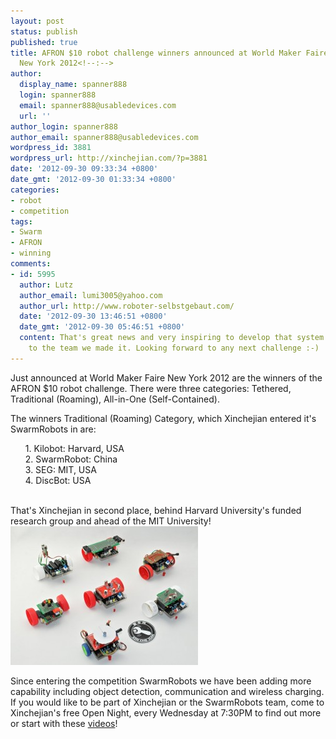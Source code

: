 ```yaml
---
layout: post
status: publish
published: true
title: AFRON $10 robot challenge winners announced at World Maker Faire
  New York 2012<!--:-->
author:
  display_name: spanner888
  login: spanner888
  email: spanner888@usabledevices.com
  url: ''
author_login: spanner888
author_email: spanner888@usabledevices.com
wordpress_id: 3881
wordpress_url: http://xinchejian.com/?p=3881
date: '2012-09-30 09:33:34 +0800'
date_gmt: '2012-09-30 01:33:34 +0800'
categories:
- robot
- competition
tags:
- Swarm
- AFRON
- winning
comments:
- id: 5995
  author: Lutz
  author_email: lumi3005@yahoo.com
  author_url: http://www.roboter-selbstgebaut.com/
  date: '2012-09-30 13:46:51 +0800'
  date_gmt: '2012-09-30 05:46:51 +0800'
  content: That's great news and very inspiring to develop that system further. Thanks
    to the team we made it. Looking forward to any next challenge :-)
---
```

<p><!--:en-->Just announced at World Maker Faire New York 2012 are the winners of the AFRON $10 robot challenge. There were three categories: Tethered, Traditional (Roaming), All-in-One (Self-Contained).</p>
<p>The winners Traditional (Roaming) Category, which Xinchejian entered it's SwarmRobots in are:</p>
<ol>
1. Kilobot: Harvard, USA<br />
2. SwarmRobot: China<br />
3. SEG: MIT, USA<br />
4. DiscBot: USA<br />
</ol><br />
That's Xinchejian in second place, behind Harvard University's funded research group and ahead of the MIT University!<br />
<a href="http://xinchejian.com/2012/09/30/afron-10-robot-challenge-winners-announced-at-world-maker-faire-new-york-2012/xinchejianswarmrobots-2012-09-28-800x/" rel="attachment wp-att-3884"><img src="/uploads/2012/09/XinchejianSwarmRobots-2012-09-28-800x-300x222.jpg" alt="Prize winning Xinchejian SwarmRobots" title="Prize winning Xinchejian SwarmRobots" width="300" height="222" class="alignnone size-medium wp-image-3884" /></a></p>
<p>Since entering the competition SwarmRobots we have been adding more capability including object detection, communication and wireless charging. If you would like to be part of Xinchejian or the SwarmRobots team, come to Xinchejian's free Open Night, every Wednesday at 7:30PM to find out more or start with these <a title="XinCheJian SwarmRobot videos" href="http://www.soku.com/search_video/q_spanner888">videos</a>!<!--:--><!--:zh--><br /><br />
<!--:--></p>

